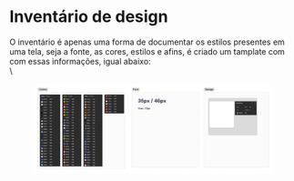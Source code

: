 # Inventário de design

O inventário é apenas uma forma de documentar os estilos presentes em uma tela, seja a fonte, as cores, estilos e afins, é criado um tamplate com com essas informações, igual abaixo:\
\


<figure><img src=".gitbook/assets/image (2).png" alt=""><figcaption></figcaption></figure>
